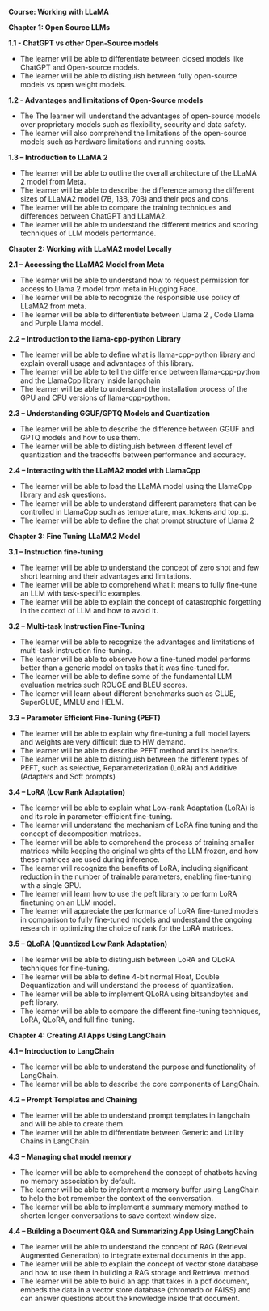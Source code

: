 ﻿**Course: Working with LLaMA**

**Chapter 1: Open Source LLMs**

**1.1 - ChatGPT vs other Open-Source models**
- The learner will be able to differentiate between closed models like ChatGPT and Open-source models.
- The learner will be able to distinguish between fully open-source models vs open weight models.

**1.2 - Advantages and limitations of Open-Source models**

- The The learner will understand the advantages of open-source models over proprietary models such as flexibility, security and data safety.
- The learner will also comprehend the limitations of the open-source models such as hardware limitations and running costs.

**1.3 – Introduction to LLaMA 2**

- The learner will be able to outline the overall architecture of the LLaMA 2 model from Meta.
- The learner will be able to describe the difference among the different sizes of LLaMA2 model (7B, 13B, 70B) and their pros and cons.
- The learner will be able to compare the training techniques and differences between ChatGPT and LLaMA2.
- The learner will be able to understand the different metrics and scoring techniques of LLM models performance.

**Chapter 2: Working with LLaMA2 model Locally**

**2.1 – Accessing the LLaMA2 Model from Meta**

- The learner will be able to understand how to request permission for access to Llama 2 model from meta in Hugging Face.
- The learner will be able to recognize the responsible use policy of LLaMA2 from meta.
- The learner will be able to differentiate between Llama 2 , Code Llama and Purple Llama model.

**2.2 – Introduction to the llama-cpp-python Library**

- The learner will be able to define what is llama-cpp-python library and explain overall usage and advantages of this library.
- The learner will be able to tell the difference between llama-cpp-python and the LlamaCpp library inside langchain
- The learner will be able to understand the installation process of the GPU and CPU versions of llama-cpp-python.

**2.3 – Understanding GGUF/GPTQ Models and Quantization**

- The learner will be able to describe the difference between GGUF and GPTQ models and how to use them.
- The learner will be able to distinguish between different level of quantization and the tradeoffs between performance and accuracy.

**2.4 – Interacting with the LLaMA2 model with LlamaCpp**

- The learner will be able to load the LLaMA model using the LlamaCpp library and ask questions. 
- The learner will be able to understand different parameters that can be controlled in LlamaCpp such as temperature, max\_tokens and top\_p.
- The learner will be able to define the chat prompt structure of Llama 2

**Chapter 3: Fine Tuning LLaMA2 Model**

**3.1 – Instruction fine-tuning**

- The learner will be able to understand the concept of zero shot and few short learning and their advantages and limitations.
- The learner will be able to comprehend what it means to fully fine-tune an LLM with task-specific examples.
- The learner will be able to explain the concept of catastrophic forgetting in the context of LLM and how to avoid it.

**3.2 – Multi-task Instruction Fine-Tuning**

- The learner will be able to recognize the advantages and limitations of multi-task instruction fine-tuning.
- The learner will be able to observe how a fine-tuned model performs better than a generic model on tasks that it was fine-tuned for.
- The learner will be able to define some of the fundamental LLM evaluation metrics such ROUGE and BLEU scores.
- The learner will learn about different benchmarks such as GLUE, SuperGLUE, MMLU and HELM.

**3.3 – Parameter Efficient Fine-Tuning (PEFT)**

- The learner will be able to explain why fine-tuning a full model layers and weights are very difficult due to HW demand.
- The learner will be able to describe PEFT method and its benefits.
- The learner will be able to distinguish between the different types of PEFT, such as selective, Reparameterization (LoRA) and Additive (Adapters and Soft prompts)

**3.4 – LoRA (Low Rank Adaptation)**

- The learner will be able to explain what Low-rank Adaptation (LoRA) is and its role in parameter-efficient fine-tuning.
- The learner will understand the mechanism of LoRA fine tuning and the concept of decomposition matrices.
- The learner will be able to comprehend the process of training smaller matrices while keeping the original weights of the LLM frozen, and how these matrices are used during inference.
- The learner will recognize the benefits of LoRA, including significant reduction in the number of trainable parameters, enabling fine-tuning with a single GPU.
- The learner will learn how to use the peft library to perform LoRA finetuning on an LLM model.
- The learner will appreciate the performance of LoRA fine-tuned models in comparison to fully fine-tuned models and understand the ongoing research in optimizing the choice of rank for the LoRA matrices.

**3.5 – QLoRA (Quantized Low Rank Adaptation)**

- The learner will be able to distinguish between LoRA and QLoRA techniques for fine-tuning.
- The learner will be able to define 4-bit normal Float, Double Dequantization and will understand the process of quantization.
- The learner will be able to implement QLoRA using bitsandbytes and peft library.
- The learner will be able to compare the different fine-tuning techniques, LoRA, QLoRA, and full fine-tuning.

**Chapter 4: Creating AI Apps Using LangChain** 

**4.1 – Introduction to LangChain**

- The learner will be able to understand the purpose and functionality of LangChain.
- The learner will be able to describe the core components of LangChain.

**4.2 – Prompt Templates and Chaining**

- The learner will be able to understand prompt templates in langchain and will be able to create them.
- The learner will be able to differentiate between Generic and Utility Chains in LangChain.

**4.3 – Managing chat model memory**

- The learner will be able to comprehend the concept of chatbots having no memory association by default. 
- The learner will be able to implement a memory buffer using LangChain to help the bot remember the context of the conversation.
- The learner will be able to implement a summary memory method to shorten longer conversations to save context window size.

**4.4 – Building a Document Q&A and Summarizing App Using LangChain**

- The learner will be able to understand the concept of RAG (Retrieval Augmented Generation) to integrate external documents in the app.
- The learner will be able to explain the concept of vector store database and how to use them in building a RAG storage and Retrieval method.
- The learner will be able to build an app that takes in a pdf document, embeds the data in a vector store database (chromadb or FAISS) and can answer questions about the knowledge inside that document. 
